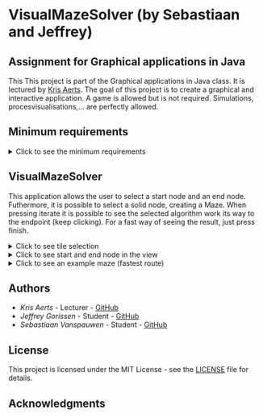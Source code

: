 # VisualMazeSolver (by Sebastiaan and Jeffrey)


## Assignment for Graphical applications in Java

This This project is part of the Graphical applications in Java class.
It is lectured by [Kris Aerts](https://github.com/krisaerts). The goal of this project
is to create a graphical and interactive application. 
A game is allowed but is not required. Simulations, procesvisualisations,... are perfectly allowed.

## Minimum requirements
<details>
<summary>Click to see the minimum requirements</summary>

* Interactive: The user has to be able to do something.

* Graphical elements: Visualisation or user drawn.

* JavaFX: User interface has to be built with JavaFX (No AWT or Swing).

* Model-View-Controller design: Has to be used, classes have to be documented (javadoc).

* Level of difficulty: Has to be adequate, not to easy, not to difficult.

</details>

## VisualMazeSolver

This application allows the user to select a start node and an end node. Futhermore, it is possible to select a solid node, creating a Maze.
When pressing iterate it is possible to see the selected algorithm work its way to the endpoint (keep clicking). For a fast way of seeing the result, just press finish.
 
<details>
<summary>Click to see tile selection</summary>

![Tiletypes](https://github.com/J3G0/VisualMazeSolver/blob/master/msc/tileType.png)

</details>

<details>
<summary>Click to see start and end node in the view</summary>

![view1](https://github.com/J3G0/VisualMazeSolver/blob/master/msc/View1.png)

</details>

<details>
<summary>Click to see an example maze (fastest route)</summary>

![maze1](https://github.com/J3G0/VisualMazeSolver/blob/master/msc/maze1.png)

![maze2](https://github.com/J3G0/VisualMazeSolver/blob/master/msc/maze2.png)

![maze3](https://github.com/J3G0/VisualMazeSolver/blob/master/msc/maze3.png)

</details>


## Authors

* *Kris Aerts*   	    - Lecturer  - [GitHub](https://github.com/krisaerts)
* *Jeffrey Gorissen*        - Student   - [GitHub](https://github.com/J3G0)
* *Sebastiaan Vanspauwen*   - Student   - [GitHub](https://github.com/SebastiaanVanspauwen)

## License

This project is licensed under the MIT License - see the [LICENSE](LICENSE) file for details.

## Acknowledgments
